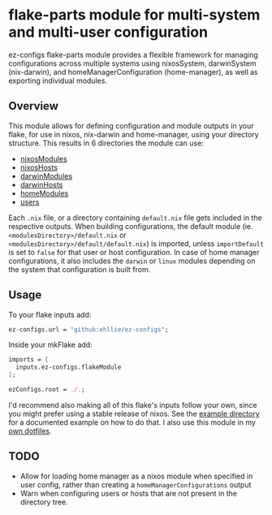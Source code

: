 # flake-parts module for multi-system and multi-user configuration

ez-configs flake-parts module provides a flexible framework for managing configurations across multiple systems using nixosSystem, darwinSystem (nix-darwin), and homeManagerConfiguration (home-manager), as well as exporting individual modules.

## Overview

This module allows for defining configuration and module outputs in your flake, for use in nixos, nix-darwin and home-manager, using your directory structure.
This results in 6 directories the module can use:

- [nixosModules](https://flake.parts/options/ez-configs#opt-ezConfigs.nixos.modulesDirectory)
- [nixosHosts](https://flake.parts/options/ez-configs#opt-ezConfigs.nixos.hostsDirectory)
- [darwinModules](https://flake.parts/options/ez-configs#opt-ezConfigs.darwin.modulesDirectory)
- [darwinHosts](https://flake.parts/options/ez-configs#opt-ezConfigs.darwin.hostsDirectory)
- [homeModules](https://flake.parts/options/ez-configs#opt-ezConfigs.hm.modulesDirectory)
- [users](https://flake.parts/options/ez-configs#opt-ezConfigs.hm.usersDirectory)

Each `.nix` file, or a directory containing `default.nix` file gets included in the respective outputs.
When building configurations, the default module (ie. `<modulesDirectory>/default.nix` or `<modulesDirectory>/default/default.nix`) is imported, unless `importDefault` is set to `false` for that user or host configuration.
In case of home manager configurations, it also includes the `darwin` or `linux` modules depending on the system that configuration is built from.

## Usage

To your flake inputs add:

```nix
ez-configs.url = "github:ehllie/ez-configs";
```

Inside your mkFlake add:

```nix
imports = [
  inputs.ez-configs.flakeModule
];

ezConfigs.root = ./.;

```

I'd recommend also making all of this flake's inputs follow your own, since you might prefer using a stable release of nixos.
See the [example directory](https://github.com/ehllie/ez-configs/blob/main/example/flake.nix) for a documented example on how to do that.
I also use this module in my [own dotfiles](https://github.com/ehllie/dotfiles/blob/main/flake.nix).

## TODO

- Allow for loading home manager as a nixos module when specified in user config, rather than creating a `homeManagerConfigurations` output
- Warn when configuring users or hosts that are not present in the directory tree.
